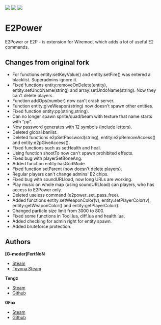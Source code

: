 [![](https://img.shields.io/github/issues-raw/VelaEurope/e2power.svg)]()
[![](https://img.shields.io/github/release/VelaEurope/e2power.svg)]()
[![](https://img.shields.io/github/license/VelaEurope/e2power.svg)]()

# E2Power
E2Power or E2P - is extension for Wiremod, which adds a lot of useful E2 commands.

## Changes from original fork

+ For functions entity:setKeyValue() and entity:setFire() was entered a blacklist. Superadmins ignore it.
+ Fixed functions entity:removeOnDelete(entity), entity:setUndoName(string) and array:setUndoName(string). Now they can't delete players.
+ Function addOps(number) now can't crash server.
+ Function entity:giveWeapon(string) now doesn't spawn other entities.
+ Fixed function entity:pp(string,string).
+ Can no longer spawn sprite/quad/beam with texture that name starts with "pp".
+ Now password generates with 12 symbols (include letters).
+ Deleted global banlist.
+ Deleted functions e2pSetPassword(string), entity:e2pRemoveAccess() and entity:e2pGiveAccess().
+ Fixed functions such as setHealth and heal.
+ Using function shootTo now can't spawn prohibited effects.
+ Fixed bug with playerSetBoneAng.
+ Added function entity:hasGodMode.
+ Fixed function setParent (now doesn't delete players).
+ Regular players can't change admins' E2 chips.
+ Fixed bug with soundURLload, now long URLs are working.
+ Play music on whole map (using soundURLload) can players, who has access to E2Power only.
+ Deleted useless command (e2power_set_pass_free).
+ Added functions entity:setWeaponColor(v), entity:setPlayerColor(v), entity:getWeaponColor() and entity:getPlayerColor().
+ Changed particle size limit from 3000 to 800.
+ Fixed some functions in Tool.lua, diff.lua and health.lua.
+ Added checking for admin right for entity spawn.
+ Added bruteforce protection.

## Authors

**[G-moder]FertNoN**

+ [Steam](https://steamcommunity.com/id/FertNoN)
+ [Группа Steam](https://steamcommunity.com/groups/E2Power)

**Tengz**

+ [Steam](http://steamcommunity.com/id/Tengz)
+ [Github](https://github.com/tengzl33t)

**0Fox**
+ [Steam](http://steamcommunity.com/id/Zimon4eR)
+ [Github](https://github.com/0Fox)
